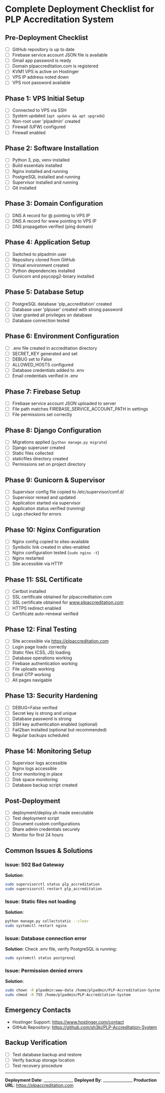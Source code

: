 # Complete Deployment Checklist for PLP Accreditation System

## Pre-Deployment Checklist
- [ ] GitHub repository is up to date
- [ ] Firebase service account JSON file is available
- [ ] Gmail app password is ready
- [ ] Domain plpaccreditation.com is registered
- [ ] KVM1 VPS is active on Hostinger
- [ ] VPS IP address noted down
- [ ] VPS root password available

## Phase 1: VPS Initial Setup
- [ ] Connected to VPS via SSH
- [ ] System updated (`apt update && apt upgrade`)
- [ ] Non-root user 'plpadmin' created
- [ ] Firewall (UFW) configured
- [ ] Firewall enabled

## Phase 2: Software Installation
- [ ] Python 3, pip, venv installed
- [ ] Build essentials installed
- [ ] Nginx installed and running
- [ ] PostgreSQL installed and running
- [ ] Supervisor installed and running
- [ ] Git installed

## Phase 3: Domain Configuration
- [ ] DNS A record for @ pointing to VPS IP
- [ ] DNS A record for www pointing to VPS IP
- [ ] DNS propagation verified (ping domain)

## Phase 4: Application Setup
- [ ] Switched to plpadmin user
- [ ] Repository cloned from GitHub
- [ ] Virtual environment created
- [ ] Python dependencies installed
- [ ] Gunicorn and psycopg2-binary installed

## Phase 5: Database Setup
- [ ] PostgreSQL database 'plp_accreditation' created
- [ ] Database user 'plpuser' created with strong password
- [ ] User granted all privileges on database
- [ ] Database connection tested

## Phase 6: Environment Configuration
- [ ] .env file created in accreditation directory
- [ ] SECRET_KEY generated and set
- [ ] DEBUG set to False
- [ ] ALLOWED_HOSTS configured
- [ ] Database credentials added to .env
- [ ] Email credentials verified in .env

## Phase 7: Firebase Setup
- [ ] Firebase service account JSON uploaded to server
- [ ] File path matches FIREBASE_SERVICE_ACCOUNT_PATH in settings
- [ ] File permissions set correctly

## Phase 8: Django Configuration
- [ ] Migrations applied (`python manage.py migrate`)
- [ ] Django superuser created
- [ ] Static files collected
- [ ] staticfiles directory created
- [ ] Permissions set on project directory

## Phase 9: Gunicorn & Supervisor
- [ ] Supervisor config file copied to /etc/supervisor/conf.d/
- [ ] Supervisor reread and updated
- [ ] Application started via supervisor
- [ ] Application status verified (running)
- [ ] Logs checked for errors

## Phase 10: Nginx Configuration
- [ ] Nginx config copied to sites-available
- [ ] Symbolic link created in sites-enabled
- [ ] Nginx configuration tested (`sudo nginx -t`)
- [ ] Nginx restarted
- [ ] Site accessible via HTTP

## Phase 11: SSL Certificate
- [ ] Certbot installed
- [ ] SSL certificate obtained for plpaccreditation.com
- [ ] SSL certificate obtained for www.plpaccreditation.com
- [ ] HTTPS redirect enabled
- [ ] Certificate auto-renewal verified

## Phase 12: Final Testing
- [ ] Site accessible via https://plpaccreditation.com
- [ ] Login page loads correctly
- [ ] Static files (CSS, JS) loading
- [ ] Database operations working
- [ ] Firebase authentication working
- [ ] File uploads working
- [ ] Email OTP working
- [ ] All pages navigable

## Phase 13: Security Hardening
- [ ] DEBUG=False verified
- [ ] Secret key is strong and unique
- [ ] Database password is strong
- [ ] SSH key authentication enabled (optional)
- [ ] Fail2ban installed (optional but recommended)
- [ ] Regular backups scheduled

## Phase 14: Monitoring Setup
- [ ] Supervisor logs accessible
- [ ] Nginx logs accessible
- [ ] Error monitoring in place
- [ ] Disk space monitoring
- [ ] Database backup script created

## Post-Deployment
- [ ] deployment/deploy.sh made executable
- [ ] Test deployment script
- [ ] Document custom configurations
- [ ] Share admin credentials securely
- [ ] Monitor for first 24 hours

## Common Issues & Solutions

### Issue: 502 Bad Gateway
**Solution**: 
```bash
sudo supervisorctl status plp_accreditation
sudo supervisorctl restart plp_accreditation
```

### Issue: Static files not loading
**Solution**:
```bash
python manage.py collectstatic --clear
sudo systemctl restart nginx
```

### Issue: Database connection error
**Solution**: Check .env file, verify PostgreSQL is running:
```bash
sudo systemctl status postgresql
```

### Issue: Permission denied errors
**Solution**:
```bash
sudo chown -R plpadmin:www-data /home/plpadmin/PLP-Accreditation-System
sudo chmod -R 755 /home/plpadmin/PLP-Accreditation-System
```

## Emergency Contacts
- Hostinger Support: https://www.hostinger.com/contact
- GitHub Repository: https://github.com/sh3ki/PLP-Accreditation-System

## Backup Verification
- [ ] Test database backup and restore
- [ ] Verify backup storage location
- [ ] Test recovery procedure

---
**Deployment Date**: _______________
**Deployed By**: _______________
**Production URL**: https://plpaccreditation.com
